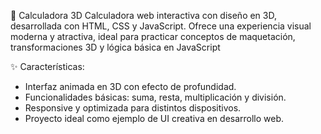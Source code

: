 🧮 Calculadora 3D
Calculadora web interactiva con diseño en 3D, desarrollada con HTML, CSS y JavaScript. Ofrece una experiencia visual moderna y atractiva, ideal para practicar conceptos de maquetación, transformaciones 3D y lógica básica en JavaScript

✨ Características:
- Interfaz animada en 3D con efecto de profundidad.
- Funcionalidades básicas: suma, resta, multiplicación y división.
- Responsive y optimizada para distintos dispositivos.
- Proyecto ideal como ejemplo de UI creativa en desarrollo web.
